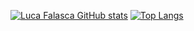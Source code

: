 
[![Luca Falasca GitHub stats](https://github-readme-stats.vercel.app/api?username=LucaFalasca&theme=transparent)](https://github.com/anuraghazra/github-readme-stats)    [![Top Langs](https://github-readme-stats.vercel.app/api/top-langs/?username=LucaFalasca&layout=pie&theme=transparent&exclude_repo=Netbooks)](https://github.com/anuraghazra/github-readme-stats)
